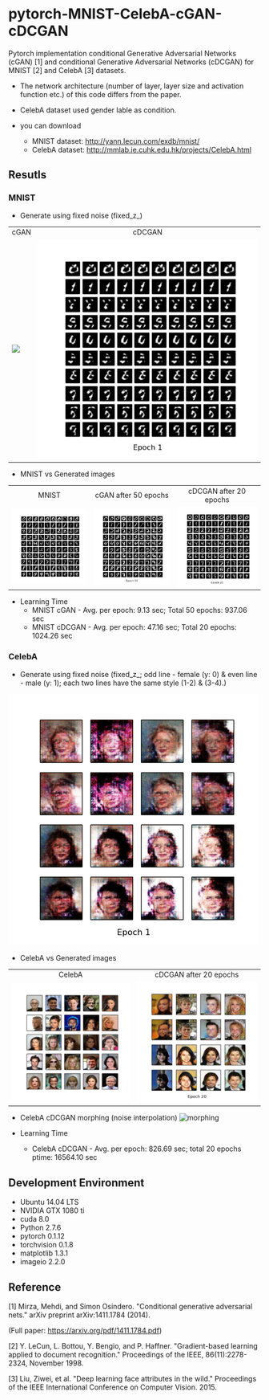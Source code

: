 # pytorch-MNIST-CelebA-cGAN-cDCGAN
Pytorch implementation conditional Generative Adversarial Networks (cGAN) [1] and conditional Generative Adversarial Networks (cDCGAN) for MNIST [2] and CelebA [3] datasets.

* The network architecture (number of layer, layer size and activation function etc.) of this code differs from the paper.

* CelebA dataset used gender lable as condition.

* you can download
  - MNIST dataset: http://yann.lecun.com/exdb/mnist/
  - CelebA dataset: http://mmlab.ie.cuhk.edu.hk/projects/CelebA.html

## Resutls
### MNIST
* Generate using fixed noise (fixed_z_)

<table align='center'>
<tr align='center'>
<td> cGAN</td>
<td> cDCGAN</td>
</tr>
<tr>
<td><img src = 'MNIST_cGAN_results/generation_animation.gif'>
<td><img src = 'MNIST_cDCGAN_results/MNIST_cDCGAN_generation_animation.gif'>
</tr>
</table>

* MNIST vs Generated images

<table align='center'>
<tr align='center'>
<td> MNIST </td>
<td> cGAN after 50 epochs </td>
<td> cDCGAN after 20 epochs </td>
</tr>
<tr>
<td><img src = 'MNIST_cGAN_results/raw_MNIST.png'>
<td><img src = 'MNIST_cGAN_results/MNIST_cGAN_50.png'>
<td><img src = 'MNIST_cDCGAN_results/MNIST_cDCGAN_20.png'>
</tr>
</table>

* Learning Time
  * MNIST cGAN - Avg. per epoch: 9.13 sec; Total 50 epochs: 937.06 sec
  * MNIST cDCGAN - Avg. per epoch: 47.16 sec; Total 20 epochs: 1024.26 sec

### CelebA
* Generate using fixed noise (fixed_z_; odd line - female (y: 0) & even line - male (y: 1); 
each two lines have the same style (1-2) & (3-4).)

![CelebA](CelebA_cDCGAN_results/CelebA_cDCGAN_generation_animation.gif)

* CelebA vs Generated images

<table align='center'>
<tr align='center'>
<td> CelebA </td>
<td> cDCGAN after 20 epochs </td>
</tr>
<tr>
<td><img src = 'CelebA_cDCGAN_results/raw_CelebA.png'>
<td><img src = 'CelebA_cDCGAN_results/CelebA_cDCGAN_20.png'>
</tr>
</table>

* CelebA cDCGAN morphing (noise interpolation)
![morphing](CelebA_cDCGAN_results/CelebA_cDCGAN_morp.png)

* Learning Time
  * CelebA cDCGAN - Avg. per epoch: 826.69 sec; total 20 epochs ptime: 16564.10 sec

## Development Environment

* Ubuntu 14.04 LTS
* NVIDIA GTX 1080 ti
* cuda 8.0
* Python 2.7.6
* pytorch 0.1.12
* torchvision 0.1.8
* matplotlib 1.3.1
* imageio 2.2.0

## Reference

[1] Mirza, Mehdi, and Simon Osindero. "Conditional generative adversarial nets." arXiv preprint arXiv:1411.1784 (2014).

(Full paper: https://arxiv.org/pdf/1411.1784.pdf)

[2] Y. LeCun, L. Bottou, Y. Bengio, and P. Haffner. "Gradient-based learning applied to document recognition." Proceedings of the IEEE, 86(11):2278-2324, November 1998.

[3] Liu, Ziwei, et al. "Deep learning face attributes in the wild." Proceedings of the IEEE International Conference on Computer Vision. 2015.

